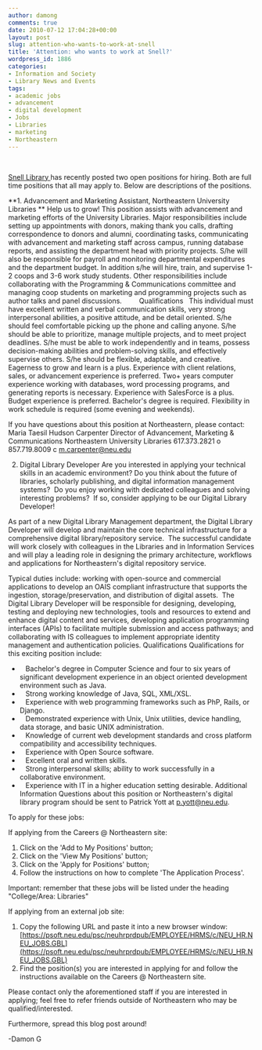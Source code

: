 ```yaml
---
author: damong
comments: true
date: 2010-07-12 17:04:28+00:00
layout: post
slug: attention-who-wants-to-work-at-snell
title: 'Attention: who wants to work at Snell?'
wordpress_id: 1886
categories:
- Information and Society
- Library News and Events
tags:
- academic jobs
- advancement
- digital development
- Jobs
- Libraries
- marketing
- Northeastern
---
```


 

[Snell Library ](http://www.lib.neu.edu)has recently posted two open positions for hiring. Both are full time positions that all may apply to. Below are descriptions of the positions.

**1. Advancement and Marketing Assistant, Northeastern University Libraries
**
Help us to grow! This position assists with advancement and marketing efforts of the University Libraries. Major responsibilities include setting up appointments with donors, making thank you calls, drafting correspondence to donors and alumni, coordinating tasks, communicating with advancement and marketing staff across campus, running database reports, and assisting the department head with priority projects. S/he will also be responsible for payroll and monitoring departmental expenditures and the department budget. In addition s/he will hire, train, and supervise 1-2 coops and 3-6 work study students. Other responsibilities include collaborating with the Programming & Communications committee and managing coop students on marketing and programming projects such as author talks and panel discussions.   
    
Qualifications   This individual must have excellent written and verbal communication skills, very strong interpersonal abilities, a positive attitude, and be detail oriented. S/he should feel comfortable picking up the phone and calling anyone. S/he should be able to prioritize, manage multiple projects, and to meet project deadlines. S/he must be able to work independently and in teams, possess decision-making abilities and problem-solving skills, and effectively supervise others. S/he should be flexible, adaptable, and creative. Eagerness to grow and learn is a plus. Experience with client relations, sales, or advancement experience is preferred. Two+ years computer experience working with databases, word processing programs, and generating reports is necessary. Experience with SalesForce is a plus. Budget experience is preferred. Bachelor's degree is required. Flexibility in work schedule is required (some evening and weekends). 

If you have questions about this position at Northeastern, please contact:
Maria Taesil Hudson Carpenter
Director of Advancement, Marketing & Communications
Northeastern University Libraries
617.373.2821 o
857.719.8009 c
[m.carpenter@neu.edu](mailto:m.carpenter@neu.edu)


2. Digital Library Developer
Are you interested in applying your technical skills in an academic environment? Do you think about the future of libraries, scholarly publishing, and digital information management systems?  Do you enjoy working with dedicated colleagues and solving interesting problems?  If so, consider applying to be our Digital Library Developer!

As part of a new Digital Library Management department, the Digital Library Developer will develop and maintain the core technical infrastructure for a comprehensive digital library/repository service.  The successful candidate will work closely with colleagues in the Libraries and in Information Services and will play a leading role in designing the primary architecture, workflows and applications for Northeastern's digital repository service.

Typical duties include: working with open-source and commercial applications to develop an OAIS compliant infrastructure that supports the ingestion, storage/preservation, and distribution of digital assets.  The Digital Library Developer will be responsible for designing, developing, testing and deploying new technologies, tools and resources to extend and enhance digital content and services, developing application programming interfaces (APIs) to facilitate multiple submission and access pathways; and collaborating with IS colleagues to implement appropriate identity management and authentication policies.
Qualifications
Qualifications for this exciting position include:
-    Bachelor's degree in Computer Science and four to six years of significant development experience in an object oriented development environment such as Java.
-    Strong working knowledge of Java, SQL, XML/XSL.
-    Experience with web programming frameworks such as PhP, Rails, or Django.
-    Demonstrated experience with Unix, Unix utilities, device handling, data storage, and basic UNIX administration.
-    Knowledge of current web development standards and cross platform compatibility and accessibility techniques.
-    Experience with Open Source software.
-    Excellent oral and written skills.
-    Strong interpersonal skills; ability to work successfully in a collaborative environment.
-    Experience with IT in a higher education setting desirable.
Additional Information
Questions about this position or Northeastern's digital library program should be sent to Patrick Yott at [p.yott@neu.edu](mailto:p.yott@neu.edu).

To apply for these jobs:

If applying from the Careers @ Northeastern site:
1. Click on the 'Add to My Positions' button;
2. Click on the 'View My Positions' button;
3. Click on the 'Apply for Positions' button;
4. Follow the instructions on how to complete 'The Application Process'.

Important: remember that these jobs will be listed under the heading "College/Area: Libraries"

If applying from an external job site:
1. Copy the following URL and paste it into a new browser window:
[https://psoft.neu.edu/psc/neuhrprdpub/EMPLOYEE/HRMS/c/NEU_HR.NEU_JOBS.GBL](https://psoft.neu.edu/psc/neuhrprdpub/EMPLOYEE/HRMS/c/NEU_HR.NEU_JOBS.GBL)
2. Find the position(s) you are interested in applying for and follow the instructions available on the Careers @ Northeastern site.

Please contact only the aforementioned staff if you are interested in applying; feel free to refer friends outside of Northeastern who may be qualified/interested.

Furthermore, spread this blog post around!

-Damon G
